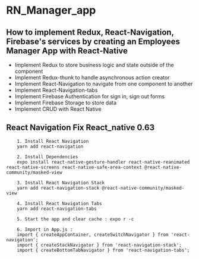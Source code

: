 # RN_Manager_app

## How to implement Redux, React-Navigation, Firebase's services by creating an Employees Manager App with React-Native
- Implement Redux to store business logic and state outside of the component
- Implement Redux-thunk to handle asynchronous action creator
- Implement React-Navigation to navigate from one component to another
- Implement React-Navigation-tabs
- Implement Firebase Authentication for sign in, sign out forms
- Implement Firebase Storage to store data 
- Implement CRUD with React Native


## React Navigation Fix React_native 0.63
```
    1. Install React Navigation
    yarn add react-navigation

    2. Install Dependencies
    expo install react-native-gesture-handler react-native-reanimated react-native-screens react-native-safe-area-context @react-native-community/masked-view

    3. Install React Navigation Stack
    yarn add react-navigation-stack @react-native-community/masked-view

    4. Install React Navigation Tabs
    yarn add react-navigation-tabs

    5. Start the app and clear cache : expo r -c

    6. Import in App.js : 
    import { createAppContainer, createSwitchNavigator } from 'react-navigation';
    import { createStackNavigator } from 'react-navigation-stack';
    import { createBottomTabNavigator } from 'react-navigation-tabs';

```